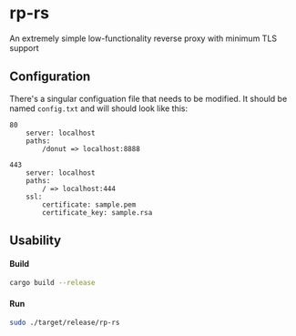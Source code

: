 # rp-rs

An extremely simple low-functionality reverse proxy with minimum TLS support

## Configuration
There's a singular configuation file that needs to be modified. It should be named `config.txt` and will should look like this:
```
80
    server: localhost
    paths:
        /donut => localhost:8888

443
    server: localhost
    paths:
        / => localhost:444
    ssl:
        certificate: sample.pem
        certificate_key: sample.rsa
```

## Usability
#### Build
```bash
cargo build --release
```

#### Run
```bash
sudo ./target/release/rp-rs
```